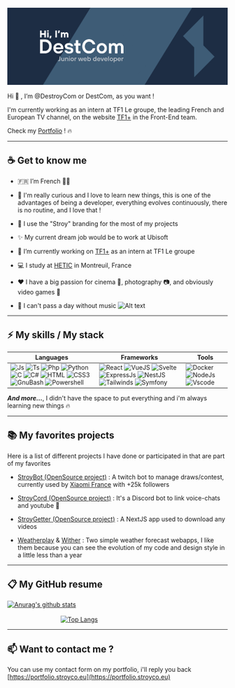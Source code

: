 [![MasterHead](./assets/gitbanner.png)](https://portfolio.stroyco.eu)

Hi 👋 , I’m @DestroyCom or DestCom, as you want !

I'm currently working as an intern at TF1 Le groupe, the leading French and European TV channel, on the website [TF1+](https://www.tf1.fr) in the Front-End team.

Check my [Portfolio](https://portfolio.stroyco.eu) ! :fire:

---

## :coffee: Get to know me

- :fr: I’m French :baguette_bread::croissant:

- :eyes: I'm really curious and I love to learn new things, this is one of the advantages of being a developer, everything evolves continuously, there is no routine, and I love that !

- :tada: I use the "Stroy" branding for the most of my projects

- :sparkles: My current dream job would be to work at Ubisoft

- :telescope: I’m currently working on [TF1+](https://www.tf1.fr) as an intern at TF1 Le groupe

- :computer: I study at [HETIC](https://www.hetic.net/) in Montreuil, France

- :heart: I have a big passion for cinema :movie_camera:, photography :camera:, and obviously video games :space_invader:

- :musical_note: I can't pass a day without music
  ![Alt text](https://spotify-recently-played-readme.vercel.app/api?user=21niv2ytohcklfghl57l7fzba&width=600&count=3)

---

## :zap: My skills / My stack

| Languages                                                                                                                                                                                                                                                                                                                                                                                                                                                                                                                                                                                                                                                                                                                                                                                                                                                                                                                                                                                                                                         | Frameworks                                                                                                                                                                                                                                                                                                                                                                                                                                                                                                                                                                                                                                                                                                                                                          | Tools                                                                                                                                                                                                                                                                                                                                |
| ------------------------------------------------------------------------------------------------------------------------------------------------------------------------------------------------------------------------------------------------------------------------------------------------------------------------------------------------------------------------------------------------------------------------------------------------------------------------------------------------------------------------------------------------------------------------------------------------------------------------------------------------------------------------------------------------------------------------------------------------------------------------------------------------------------------------------------------------------------------------------------------------------------------------------------------------------------------------------------------------------------------------------------------------- | ------------------------------------------------------------------------------------------------------------------------------------------------------------------------------------------------------------------------------------------------------------------------------------------------------------------------------------------------------------------------------------------------------------------------------------------------------------------------------------------------------------------------------------------------------------------------------------------------------------------------------------------------------------------------------------------------------------------------------------------------------------------- | ------------------------------------------------------------------------------------------------------------------------------------------------------------------------------------------------------------------------------------------------------------------------------------------------------------------------------------ |
| ![Js](https://img.shields.io/badge/JavaScript-323330?style=for-the-badge&logo=javascript&logoColor=F7DF1E) ![Ts](https://img.shields.io/badge/TypeScript-007ACC?style=for-the-badge&logo=typescript&logoColor=white) ![Php](https://img.shields.io/badge/PHP-777BB4?style=for-the-badge&logo=php&logoColor=white) ![Python](https://img.shields.io/badge/Python-FFD43B?style=for-the-badge&logo=python&logoColor=blue) ![C](https://img.shields.io/badge/C-00599C?style=for-the-badge&logo=c&logoColor=white) ![C#](https://img.shields.io/badge/C%23-239120?style=for-the-badge&logo=c-sharp&logoColor=white) ![HTML](https://img.shields.io/badge/HTML5-E34F26?style=for-the-badge&logo=html5&logoColor=white) ![CSS3](https://img.shields.io/badge/CSS3-1572B6?style=for-the-badge&logo=css3&logoColor=white) ![GnuBash](https://img.shields.io/badge/GNU%20Bash-4EAA25?style=for-the-badge&logo=GNU%20Bash&logoColor=white) ![Powershell](https://img.shields.io/badge/powershell-5391FE?style=for-the-badge&logo=powershell&logoColor=white) | ![React](https://img.shields.io/badge/React-20232A?style=for-the-badge&logo=react&logoColor=61DAFB) ![VueJS](https://img.shields.io/badge/Vue.js-35495E?style=for-the-badge&logo=vuedotjs&logoColor=4FC08D) ![Svelte](https://img.shields.io/badge/Svelte-4A4A55?style=for-the-badge&logo=svelte&logoColor=FF3E00)![ExpressJs](https://img.shields.io/badge/Express.js-000000?style=for-the-badge&logo=express&logoColor=white) ![NestJS](https://img.shields.io/badge/nestjs-E0234E?style=for-the-badge&logo=nestjs&logoColor=white) ![Tailwinds](https://img.shields.io/badge/Tailwind_CSS-38B2AC?style=for-the-badge&logo=tailwind-css&logoColor=white) ![Symfony](https://img.shields.io/badge/Symfony-000000?style=for-the-badge&logo=Symfony&logoColor=white) | ![Docker](https://img.shields.io/badge/Docker-2CA5E0?style=for-the-badge&logo=docker&logoColor=whit) ![NodeJs](https://img.shields.io/badge/Node.js-339933?style=for-the-badge&logo=nodedotjs&logoColor=white) ![Vscode](https://img.shields.io/badge/VSCode-0078D4?style=for-the-badge&logo=visual%20studio%20code&logoColor=white) |

**_And more..._**, I didn't have the space to put everything and i'm always learning new things :fire:

---

## :books: My favorites projects

Here is a list of different projects I have done or participated in that are part of my favorites

- [StroyBot (OpenSource project)](https://github.com/DestroyCom/StroyBot) : A twitch bot to manage draws/contest, currently used by [Xiaomi France](https://www.twitch.tv/xiaomifrance) with +25k followers

- [StroyCord (OpenSource project)](https://github.com/DestroyCom/StroyCord) : It's a Discord bot to link voice-chats and youtube :eyes:

- [StroyGetter (OpenSource project)](https://github.com/DestroyCom/StroyGetter) : A NextJS app used to download any videos
  
- [Weatherplay](https://github.com/DestCom-Technical-Test/weatherplay) & [Wither](https://github.com/DestCom-Student-Projects/Wither-Forecast) : Two simple weather forecast webapps, I like them because you can see the evolution of my code and design style in a little less than a year

---

## :clipboard: My GitHub resume

[![Anurag's github stats](https://github-readme-stats.vercel.app/api?username=destroycom&show_icons=true&theme=prussian)](https://github.com/DestroyCom)                                                                                                                                                                [![Top Langs](https://github-readme-stats.vercel.app/api/top-langs/?username=destroycom&theme=prussian)](https://github.com/DestroyCom)

---

## 📫 Want to contact me ?

You can use my contact form on my portfolio, i'll reply you back 
[https://portfolio.stroyco.eu](https://portfolio.stroyco.eu)
